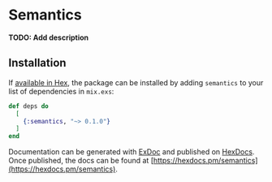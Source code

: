 # Semantics

**TODO: Add description**

## Installation

If [available in Hex](https://hex.pm/docs/publish), the package can be installed
by adding `semantics` to your list of dependencies in `mix.exs`:

```elixir
def deps do
  [
    {:semantics, "~> 0.1.0"}
  ]
end
```

Documentation can be generated with [ExDoc](https://github.com/elixir-lang/ex_doc)
and published on [HexDocs](https://hexdocs.pm). Once published, the docs can
be found at [https://hexdocs.pm/semantics](https://hexdocs.pm/semantics).


